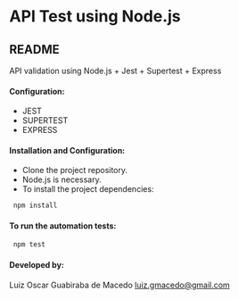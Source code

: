 # API Test using Node.js

## README 
API validation using Node.js + Jest + Supertest + Express

#### Configuration: 
- JEST
- SUPERTEST
- EXPRESS

#### Installation and Configuration:
- Clone the project repository.
- Node.js is necessary.
- To install the project dependencies:
```sh
 npm install
```

#### To run the automation tests:
```sh
 npm test
```

#### Developed by:
Luiz Oscar Guabiraba de Macedo
luiz.gmacedo@gmail.com